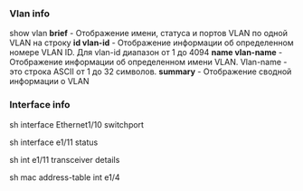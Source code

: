 ### Vlan info
show vlan
**brief** - Отображение имени, статуса и портов VLAN по одной VLAN на строку
**id vlan-id** - Отображение информации об определенном номере VLAN ID. Для vlan-id диапазон от 1 до 4094
**name vlan-name** - Отображение информации об определенном имени VLAN. Vlan-name - это строка ASCII от 1 до 32 символов.
**summary** - Отображение сводной информации о VLAN

### Interface info
sh interface Ethernet1/10 switchport

sh interface e1/11 status

sh int e1/11 transceiver details

sh mac address-table int e1/4